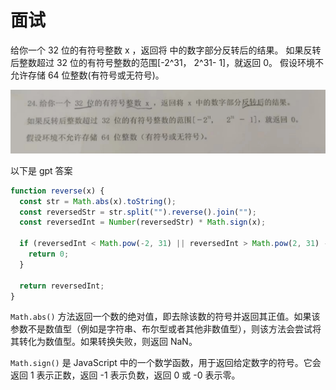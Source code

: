# 面试

给你一个 32 位的有符号整数 x ，返回将 中的数字部分反转后的结果。
如果反转后整数超过 32 位的有符号整数的范围[-2^31， 2^31- 1]，就返回 0。
假设环境不允许存储 64 位整数(有符号或无符号)。

![image-20230414175748386](https://raw.githubusercontent.com/xxxsjan/pic-bed/main/202304141757697.png)

以下是 gpt 答案

```javascript
function reverse(x) {
  const str = Math.abs(x).toString();
  const reversedStr = str.split("").reverse().join("");
  const reversedInt = Number(reversedStr) * Math.sign(x);

  if (reversedInt < Math.pow(-2, 31) || reversedInt > Math.pow(2, 31) - 1) {
    return 0;
  }

  return reversedInt;
}
```

`Math.abs()` 方法返回一个数的绝对值，即去除该数的符号并返回其正值。如果该参数不是数值型（例如是字符串、布尔型或者其他非数值型），则该方法会尝试将其转化为数值型。如果转换失败，则返回 NaN。

`Math.sign()` 是 JavaScript 中的一个数学函数，用于返回给定数字的符号。它会返回 1 表示正数，返回 -1 表示负数，返回 0 或 -0 表示零。
